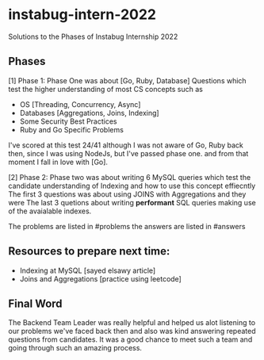 # instabug-intern-2022
Solutions to the Phases of Instabug Internship 2022

## Phases 
[1] Phase 1:
Phase One was about [Go, Ruby, Database] Questions which test the higher understanding of most CS concepts such as 
- OS [Threading, Concurrency, Async]
- Databases [Aggregations, Joins, Indexing]
- Some Security Best Practices
- Ruby and Go Specific Problems

I've scored at this test 24/41 although I was not aware of Go, Ruby back then, since I was using NodeJs, but I've passed phase one. and from that moment I fall in love with [Go].

[2] Phase 2:
Phase two was about writing 6 MySQL queries which test the candidate understanding of Indexing and how to use this concept effiecntly
The first 3 questions was about using JOINS with Aggregations and they were 
The last 3 quetions about writing **performant** SQL queries making use of the avaialable indexes.

The problems are listed in #problems
the answers are listed in #answers

## Resources to prepare next time:

- Indexing at MySQL [sayed elsawy article]
- Joins and Aggregations [practice using leetcode]

## Final Word
The Backend Team Leader was really helpful and helped us alot listening to our problems we've faced back then
and also was kind answering repeated questions from candidates.
It was a good chance to meet such a team and going through such an amazing process.

